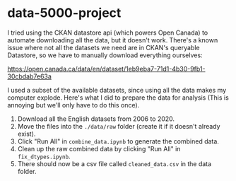 # data-5000-project

I tried using the CKAN datastore api (which powers Open Canada) to automate downloading all the data, but it doesn't work. There's a known issue where not all the datasets we need are in CKAN's queryable Datastore, so we have to manually download everything ourselves:

https://open.canada.ca/data/en/dataset/1eb9eba7-71d1-4b30-9fb1-30cbdab7e63a

I used a subset of the available datasets, since using all the data makes my computer explode. Here's what I did to prepare the data for analysis (This is annoying but we'll only have to do this once).

1. Download all the English datasets from 2006 to 2020.
2. Move the files into the `./data/raw` folder (create it if it doesn't already exist).
3. Click "Run All" in `combine_data.ipynb` to generate the combined data.
4. Clean up the raw combined data by clicking "Run All" in `fix_dtypes.ipynb`.
5. There should now be a csv file called `cleaned_data.csv` in the data folder.
